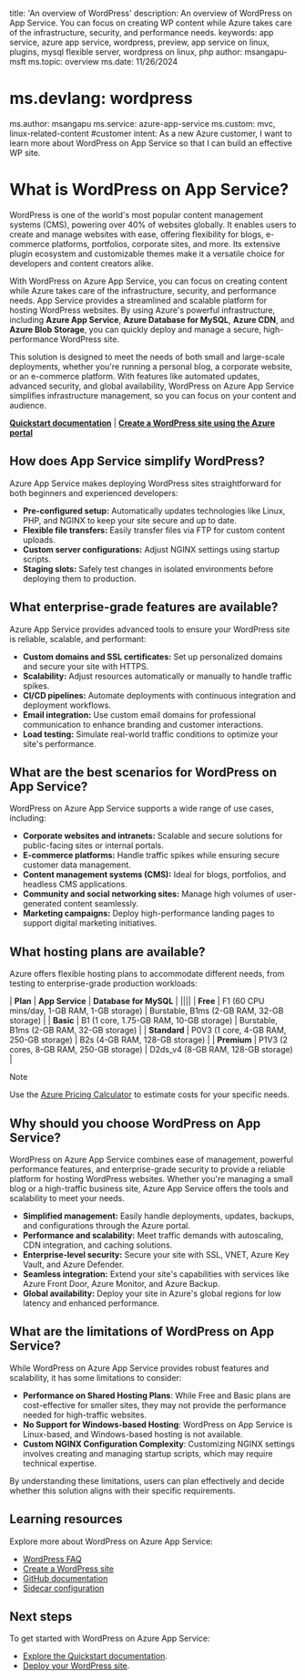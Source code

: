 
title: 'An overview of WordPress'
description: An overview of WordPress on App Service. You can focus on creating WP content while Azure takes care of the infrastructure, security, and performance needs.
keywords: app service, azure app service, wordpress, preview, app service on linux, plugins, mysql flexible server, wordpress on linux, php
author: msangapu-msft
ms.topic: overview
ms.date: 11/26/2024
# ms.devlang: wordpress
ms.author: msangapu
ms.service: azure-app-service
ms.custom: mvc, linux-related-content
#customer intent: As a new Azure customer, I want to learn more about WordPress on App Service so that I can build an effective WP site.


# What is WordPress on App Service?

WordPress is one of the world's most popular content management systems (CMS), powering over 40% of websites globally. It enables users to create and manage websites with ease, offering flexibility for blogs, e-commerce platforms, portfolios, corporate sites, and more. Its extensive plugin ecosystem and customizable themes make it a versatile choice for developers and content creators alike.

With WordPress on Azure App Service, you can focus on creating content while Azure takes care of the infrastructure, security, and performance needs. App Service provides a streamlined and scalable platform for hosting WordPress websites. By using Azure's powerful infrastructure, including **Azure App Service**, **Azure Database for MySQL**, **Azure CDN**, and **Azure Blob Storage**, you can quickly deploy and manage a secure, high-performance WordPress site.

This solution is designed to meet the needs of both small and large-scale deployments, whether you're running a personal blog, a corporate website, or an e-commerce platform. With features like automated updates, advanced security, and global availability, WordPress on Azure App Service simplifies infrastructure management, so you can focus on your content and audience.

[**Quickstart documentation**](quickstart-wordpress.md) | [**Create a WordPress site using the Azure portal**](https://portal.azure.com/#create/WordPress.WordPress)

## How does App Service simplify WordPress?

Azure App Service makes deploying WordPress sites straightforward for both beginners and experienced developers:

- **Pre-configured setup:** Automatically updates technologies like Linux, PHP, and NGINX to keep your site secure and up to date.
- **Flexible file transfers:** Easily transfer files via FTP for custom content uploads.
- **Custom server configurations:** Adjust NGINX settings using startup scripts.
- **Staging slots:** Safely test changes in isolated environments before deploying them to production.

## What enterprise-grade features are available?

Azure App Service provides advanced tools to ensure your WordPress site is reliable, scalable, and performant:

- **Custom domains and SSL certificates:** Set up personalized domains and secure your site with HTTPS.
- **Scalability:** Adjust resources automatically or manually to handle traffic spikes.
- **CI/CD pipelines:** Automate deployments with continuous integration and deployment workflows.
- **Email integration:** Use custom email domains for professional communication to enhance branding and customer interactions.
- **Load testing:** Simulate real-world traffic conditions to optimize your site's performance.


## What are the best scenarios for WordPress on App Service?

WordPress on Azure App Service supports a wide range of use cases, including:

- **Corporate websites and intranets:** Scalable and secure solutions for public-facing sites or internal portals.
- **E-commerce platforms:** Handle traffic spikes while ensuring secure customer data management.
- **Content management systems (CMS):** Ideal for blogs, portfolios, and headless CMS applications.
- **Community and social networking sites:** Manage high volumes of user-generated content seamlessly.
- **Marketing campaigns:** Deploy high-performance landing pages to support digital marketing initiatives.


## What hosting plans are available?

Azure offers flexible hosting plans to accommodate different needs, from testing to enterprise-grade production workloads:

| **Plan**      | **App Service**                          | **Database for MySQL**                          |
||||
| **Free**      | F1 (60 CPU mins/day, 1-GB RAM, 1-GB storage) | Burstable, B1ms (2-GB RAM, 32-GB storage)       |
| **Basic**     | B1 (1 core, 1.75-GB RAM, 10-GB storage)   | Burstable, B1ms (2-GB RAM, 32-GB storage)       |
| **Standard**  | P0V3 (1 core, 4-GB RAM, 250-GB storage)  | B2s (4-GB RAM, 128-GB storage)                  |
| **Premium**   | P1V3 (2 cores, 8-GB RAM, 250-GB storage) | D2ds_v4 (8-GB RAM, 128-GB storage)              |

> [!NOTE]
> Use the [Azure Pricing Calculator](https://azure.microsoft.com/pricing/calculator/) to estimate costs for your specific needs.


## Why should you choose WordPress on App Service?

WordPress on Azure App Service combines ease of management, powerful performance features, and enterprise-grade security to provide a reliable platform for hosting WordPress websites. Whether you're managing a small blog or a high-traffic business site, Azure App Service offers the tools and scalability to meet your needs.

- **Simplified management:** Easily handle deployments, updates, backups, and configurations through the Azure portal.
- **Performance and scalability:** Meet traffic demands with autoscaling, CDN integration, and caching solutions.
- **Enterprise-level security:** Secure your site with SSL, VNET, Azure Key Vault, and Azure Defender.
- **Seamless integration:** Extend your site's capabilities with services like Azure Front Door, Azure Monitor, and Azure Backup.
- **Global availability:** Deploy your site in Azure's global regions for low latency and enhanced performance.

## What are the limitations of WordPress on App Service?

While WordPress on Azure App Service provides robust features and scalability, it has some limitations to consider:

- **Performance on Shared Hosting Plans**: While Free and Basic plans are cost-effective for smaller sites, they may not provide the performance needed for high-traffic websites.
- **No Support for Windows-based Hosting**: WordPress on App Service is Linux-based, and Windows-based hosting is not available.
- **Custom NGINX Configuration Complexity**: Customizing NGINX settings involves creating and managing startup scripts, which may require technical expertise.

By understanding these limitations, users can plan effectively and decide whether this solution aligns with their specific requirements.

## Learning resources

Explore more about WordPress on Azure App Service:

- [WordPress FAQ](troubleshoot-wordpress.md)
- [Create a WordPress site](quickstart-wordpress.md)
- [GitHub documentation](https://github.com/Azure/wordpress-linux-appservice)
- [Sidecar configuration](tutorial-custom-container-sidecar.md)



## Next steps

To get started with WordPress on Azure App Service:

- [Explore the Quickstart documentation](quickstart-wordpress.md).
- [Deploy your WordPress site](https://azure.microsoft.com/get-started/).
